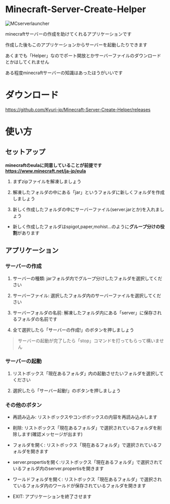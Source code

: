 # Minecraft-Server-Create-Helper

![MCserverlauncher](https://user-images.githubusercontent.com/107470858/227831101-57c37602-2251-4cf5-8d02-1ae8b277f87f.svg)

minecraftサーバーの作成を助けてくれるアプリケーションです

作成した後もこのアプリケーションからサーバーを起動したりできます

あくまでも「Helper」なのでポート開放とかサーバーファイルのダウンロードとかはしてくれません

ある程度minecraftサーバーの知識はあったほうがいいです
# ダウンロード
https://github.com/Kyuri-jp/Minecraft-Server-Create-Helper/releases
# 使い方
## セットアップ
**minecraftのeulaに同意していることが前提です https://www.minecraft.net/ja-jp/eula**

1. まずzipファイルを解凍しましょう

2. 解凍したフォルダの中にある「jar」というフォルダに新しくフォルダを作成しましょう

3. 新しく作成したフォルダの中にサーバーファイル(server.jarとか)を入れましょう

- 新しく作成したフォルダはspigot,paper,mohist...のように**グループ分けの役割**があります

## アプリケーション
### サーバーの作成
1. サーバーの種類: jarフォルダ内でグループ分けしたフォルダを選択してください

2. サーバーファイル: 選択したフォルダ内のサーバーファイルを選択してください

3. サーバーフォルダの名前: 解凍したフォルダ内にある「server」に保存されるフォルダの名前です

4. 全て選択したら「サーバーの作成!」のボタンを押しましょう

> サーバーの起動が完了したら「stop」コマンドを打ってもらって構いません
### サーバーの起動
1. リストボックス「現在あるフォルダ」内の起動させたいフォルダを選択してください

2. 選択したら「サーバー起動!」のボタンを押しましょう
### その他のボタン
- 再読み込み: リストボックスやコンボボックスの内容を再読み込みします

- 削除: リストボックス「現在あるフォルダ」で選択されているフォルダを削除します(確認メッセージが出ます)

- フォルダを開く: リストボックス「現在あるフォルダ」で選択されているフォルダを開きます

- server.propertisを開く:リストボックス「現在あるフォルダ」で選択されているフォルダ内のserver.propertisを開きます

- ワールドフォルダを開く: リストボックス「現在あるフォルダ」で選択されているフォルダ内のワールドが保存されているフォルダを開きます

- EXIT: アプリケーションを終了させます


